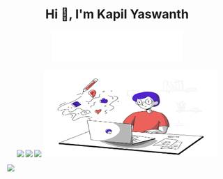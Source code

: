 <h1 align="center">Hi 👋, I'm Kapil Yaswanth</h1>
<p align="center">
  <img src="https://raw.githubusercontent.com/rahulsiddarth/rahulsiddarth/main/greetings.gif" alt="A passionate programmer!" width=300>
</p>

<p align = "center">
  <img src = "https://github-readme-stats.vercel.app/api?username=kapilyaswanth&show_icons=true" width = 400>
  <img src = "https://github-readme-streak-stats.herokuapp.com/?user=kapilyaswanth" width = 400>
  <img src = "https://github-readme-stats.vercel.app/api/top-langs/?username=kapilyaswanth&layout=compact" width = 400>
  <img src = "https://github.com/kapilyaswanth/kapilyaswanth/blob/main/blogging.svg" width = 400 height=200>
</p>
<img src="https://github.com/kapilyaswanth/kapilyaswanth/blob/main/bottom_header.svg">
